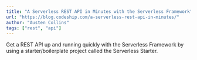 ```yaml
---
title: "A Serverless REST API in Minutes with the Serverless Framework"
url: "https://blog.codeship.com/a-serverless-rest-api-in-minutes/"
author: "Austen Collins"
tags: ["rest", "api"]
---
```


Get a REST API up and running quickly with the Serverless Framework by using a starter/boilerplate project called the Serverless Starter.
